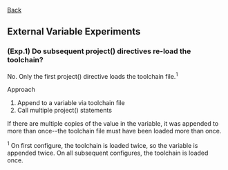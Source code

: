 [Back](../../)

## External Variable Experiments

### (Exp.1) Do subsequent project() directives re-load the toolchain?
No. Only the first project() directive loads the toolchain file.<sup>1</sup>

Approach
1. Append to a variable via toolchain file
2. Call multiple project() statements

If there are multiple copies of the value in the variable, it was appended to more than once--the toolchain
file must have been loaded more than once.

<sup>1</sup> On first configure, the toolchain is loaded twice, so the variable is appended twice. On all
subsequent configures, the toolchain is loaded once.
